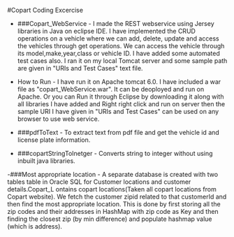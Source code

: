 #Copart Coding Excercise

- ###Copart_WebService - I made the REST webservice using Jersey libraries in Java on eclipse IDE. I have implemented the CRUD operations on a vehicle where we can add, delete, update and access the vehicles through get operations. We can access the vehicle through its model,make,year,class or vehicle ID. I have added some automated test cases also. I ran it on my local Tomcat server and some sample path are given in "URIs and Test Cases" text file.
- How to Run - I have run it on Apache tomcat 6.0. I have included a war file as "copart_WebService.war". It can be deoployed and run on Apache. Or you can Run it through Eclipse by downloading it along with all libraries I have added and Right right click and run on server then the sample URI I have given in "URIs and Test Cases" can be used on any browser to use web service.

- ###pdfToText - To extract text from pdf file and get the vehicle id and license plate information.

- ###copartStringToInetger - Converts string to integer without using inbuilt java libraries.

-###Most appropriate location - A separate database is created with two tables table in Oracle SQL for Customer locations and customer details.Copart_L ontains copart locations(Taken all copart locations from Copart website).
We fetch the customer zipid related to that customerId and then find the most appropriate location.
 This is done by first storing all the zip codes and their addresses in HashMap with zip code as Key and then finding the closest zip (by min difference) and populate hashmap value (which is address).